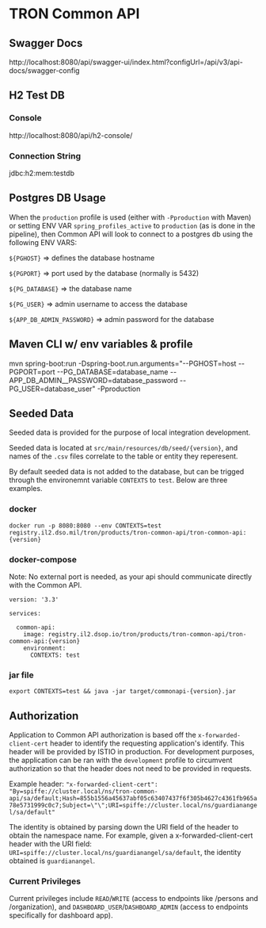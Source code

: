 
# TRON Common API

## Swagger Docs
http://localhost:8080/api/swagger-ui/index.html?configUrl=/api/v3/api-docs/swagger-config

## H2 Test DB

### Console
http://localhost:8080/api/h2-console/

### Connection String
jdbc:h2:mem:testdb

## Postgres DB Usage

When the `production` profile is used (either with `-Pproduction` with Maven) or setting ENV VAR `spring_profiles_active` to `production` (as is done in the pipeline), 
then Common API will look to connect to a postgres db using the following ENV VARS:

`${PGHOST}` => defines the database hostname

`${PGPORT}` => port used by the database (normally is 5432)

`${PG_DATABASE}` => the database name

`${PG_USER}` => admin username to access the database

`${APP_DB_ADMIN_PASSWORD}` => admin password for the database


## Maven CLI w/ env variables & profile
mvn spring-boot:run -Dspring-boot.run.arguments="--PGHOST=host --PGPORT=port --PG_DATABASE=database_name --APP_DB_ADMIN__PASSWORD=database_password --PG_USER=database_user" -Pproduction

## Seeded Data

Seeded data is provided for the purpose of local integration development.

Seeded data is located at `src/main/resources/db/seed/{version}`, and names of the `.csv` files correlate to the table or entity they reperesent.

By default seeded data is not added to the database, but can be trigged through the environemnt variable `CONTEXTS` to `test`. Below are three examples.

### docker
`docker run -p 8080:8080 --env CONTEXTS=test registry.il2.dso.mil/tron/products/tron-common-api/tron-common-api:{version}`

### docker-compose
Note: No external port is needed, as your api should communicate directly with the Common API.
```
version: '3.3'

services:

  common-api:
    image: registry.il2.dsop.io/tron/products/tron-common-api/tron-common-api:{version}
    environment:
      CONTEXTS: test
```

### jar file
`export CONTEXTS=test && java -jar target/commonapi-{version}.jar`


## Authorization
Application to Common API authorization is based off the `x-forwarded-client-cert` header to identify the requesting application's identify. This header will be provided by ISTIO in production. For development purposes, the application can be ran with the `development` profile to circumvent authorization so that the header does not need to be provided in requests.

Example header: `"x-forwarded-client-cert": "By=spiffe://cluster.local/ns/tron-common-api/sa/default;Hash=855b1556a45637abf05c63407437f6f305b4627c4361fb965a78e5731999c0c7;Subject=\"\";URI=spiffe://cluster.local/ns/guardianangel/sa/default"`

The identity is obtained by parsing down the URI field of the header to obtain the namespace name. For example, given a x-forwarded-client-cert header with the URI field: `URI=spiffe://cluster.local/ns/guardianangel/sa/default`, the identity obtained is `guardianangel`.

### Current Privileges
Current privileges include `READ`/`WRITE` (access to endpoints like /persons and /organization), and `DASHBOARD_USER`/`DASHBOARD_ADMIN` (access to endpoints specifically for dashboard app).
